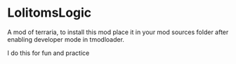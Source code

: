 # LolitomsLogic

A mod of terraria, to install this mod place it in your mod sources folder after enabling developer mode in tmodloader.

I do this for fun and practice
